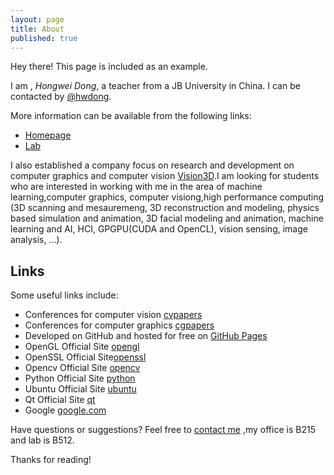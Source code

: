 ```yaml
---
layout: page
title: About
published: true
---
```


<p class="message">
  Hey there! This page is included as an example. 
</p>

I am , *Hongwei Dong*, a teacher from a JB University in China. I can be contacted by [@hwdong](https://hwdong.com).

More information can be available from the following links:

* [Homepage](http://hwdong.com)
* [Lab](http://hwdong.com/cgcv.html)

I also established a company focus on research and development on computer graphics and computer vision [Vision3D](http://www.3d.com).I am looking for students who are interested in working with me in the area of machine learning,computer graphics, computer visiong,high performance computing (3D scanning and mesauremeng, 3D reconstruction and modeling, physics based simulation and animation, 3D facial modeling and animation, machine learning and AI, HCI, GPGPU(CUDA and OpenCL), vision sensing, image analysis, ...). 

## Links

Some useful links include:

* Conferences for computer vision [cvpapers](http://www.cvpapers.com)
* Conferences for computer graphics [cgpapers](http://kesen.realtimerendering.com/)
* Developed on GitHub and hosted for free on [GitHub Pages](https://pages.github.com)
* OpenGL Official Site [opengl](http://opengl.org)
* OpenSSL Official Site[openssl](http://openssl.org)
* Opencv Official Site [opencv](http://opencv.org)
* Python Official Site [python](https://www.python.org/) 
* Ubuntu  Official Site [ubuntu](http://www.ubuntu.com/)
* Qt Official Site [qt](http://qt-project.org/)
* Google [google.com](http://www.google.com/)

Have questions or suggestions? Feel free to [contact me](hwdong@gmail.com) ,my office is B215 and lab is B512.

Thanks for reading!